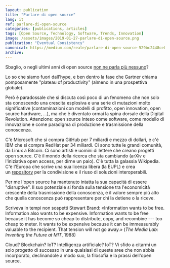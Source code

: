 ```yaml
---
layout: publication
title: "Parlare di open source"
lang: it
ref: parlare-di-open-source
categories: [publications, articles]
tags: [Open Source, Technology, Software, Trends, Innovation]
image: /assets/images/2019-01-27-parlare-di-open-source.png
publication: "Eventual Consistency"
canonical: https://medium.com/reale/parlare-di-open-source-529bc2448ce8
archive:
---
```


Sbaglio, o negli ultimi anni di open source [non ne parla più nessuno](https://trends.google.com/trends/explore?date=all&q=open%20source#TIMESERIES)?

Lo so che siamo fuori dall'hype, e ben dentro la fase che Gartner chiama pomposamente "plateau of productivity" (almeno in una prospettiva globale).

Però è paradossale che si discuta così poco di un fenomeno che non solo sta conoscendo una crescita esplosiva e una serie di mutazioni molto significative (contaminazioni con modelli di profitto, open innovation, open source hardware, ...), ma che è diventato ormai la spina dorsale della Digital Revolution. Attenzione: open source inteso come software, come modello di innovazione e come paradigma di produzione e trasmissione della conoscenza.

C'è Microsoft che si compra GitHub per 7 miliardi e mezzo di dollari, e c'è IBM che si compra RedHat per 34 miliardi. Ci sono tutte le grandi comunità, da Linux a Bitcoin. Ci sono artisti e uomini di lettere che creano progetti open source. C'è il mondo della ricerca che sta cambiando (arXiv e l'iniziativa open access, per dirne un paio). C'è tutta la galassia Wikipedia. C'è l'Europa che scrive una sua licenza libera (la EUPL) e crea un [repository](https://joinup.ec.europa.eu/) per la condivisione e il riuso di soluzioni interoperabili.

Per me l'open source ha mantenuto intatta la sua capacità di essere "disruptive". Il suo potenziale si fonda sulla tensione tra l'economicità crescente della trasmissione della conoscenza, e il valore sempre più alto che quella conoscenza può rappresentare per chi la detiene o la riceve.

Scriveva in tempi non sospetti Stewart Brand: «Information wants to be free. Information also wants to be expensive. Information wants to be free because it has become so cheap to distribute, copy, and recombine --- too cheap to meter. It wants to be expensive because it can be immeasurably valuable to the recipient. That tension will not go away.» (*The Media Lab: Inventing the Future at MIT*, 1988)

Cloud? Blockchain? IoT? Intelligenza artificiale? IoT? Vi sfido a citarmi un solo progetto di successo in una qualsiasi di queste aree che non abbia incorporato, declinandole a modo suo, la filosofia e la prassi dell'open source.
